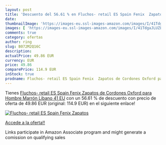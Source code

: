 ```yaml
---
layout: post
title: 'Descuento del 56.61 % en Fluchos- retail ES Spain Fenix  Zapatos '
date: 
thumbnailImage: 'https://images-eu.ssl-images-amazon.com/images/I/41TdgaJLUZL._SL200_.jpg'
images: [ 'https://images-eu.ssl-images-amazon.com/images/I/41TdgaJLUZL._SL200_.jpg' ]
comments: true
category: ofertas
author: ring
slug: B072M2Q16C
description:
actualPrice: 49.86 EUR
currency: EUR
price: 49.86
comparePrice: 114.9 EUR
inStock: true
prodname: Fluchos- retail ES Spain Fenix  Zapatos de Cordones Oxford para Hombre  Marrón  Libano   41 EU
---
```


Tienes [Fluchos- retail ES Spain Fenix  Zapatos de Cordones Oxford para Hombre  Marrón  Libano   41 EU](https://www.amazon.es/dp/B072M2Q16C/?tag=tolees-21) con un 56.61 % de descuento con precio de oferta de 49.86 EUR (original: 114.9 EUR) en el siguiente enlace!

[![Fluchos- retail ES Spain Fenix  Zapatos ](https://images-eu.ssl-images-amazon.com/images/I/41TdgaJLUZL._SL200_.jpg)](https://www.amazon.es/dp/B072M2Q16C/?tag=tolees-21)

[Accede a la oferta!!](https://www.amazon.es/dp/B072M2Q16C/?tag=tolees-21)

Links participate in Amazon Associate program and might generate a comission on qualifying sales


